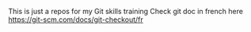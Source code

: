 This is just a repos for my Git skills training
Check git doc in french here https://git-scm.com/docs/git-checkout/fr
